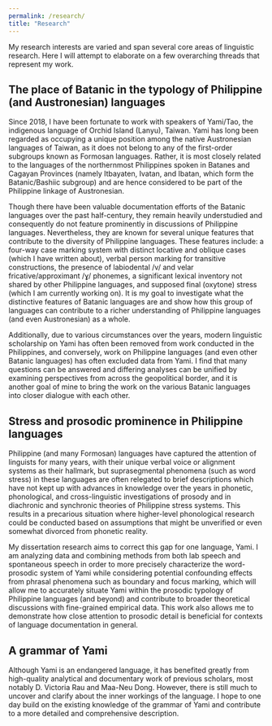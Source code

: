 ```yaml
---
permalink: /research/
title: "Research"
---
```


My research interests are varied and span several core areas of linguistic research. Here I will attempt to elaborate on a few overarching threads that represent my work.

## The place of Batanic in the typology of Philippine (and Austronesian) languages

Since 2018, I have been fortunate to work with speakers of Yami/Tao, the indigenous language of Orchid Island (Lanyu), Taiwan. Yami has long been regarded as occupying a unique position among the native Austronesian languages of Taiwan, as it does not belong to any of the first-order subgroups known as Formosan languages. Rather, it is most closely related to the languages of the northernmost Philippines spoken in Batanes and Cagayan Provinces (namely Itbayaten, Ivatan, and Ibatan, which form the Batanic/Bashiic subgroup) and are hence considered to be part of the Philippine linkage of Austronesian.

Though there have been valuable documentation efforts of the Batanic languages over the past half-century, they remain heavily understudied and consequently do not feature prominently in discussions of Philippine languages. Nevertheless, they are known for several unique features that contribute to the diversity of Philippine languages. These features include: a four-way case marking system with distinct locative and oblique cases (which I have written about), verbal person marking for transitive constructions, the presence of labiodental /v/ and velar fricative/approximant /ɣ/ phonemes, a significant lexical inventory not shared by other Philippine languages, and supposed final (oxytone) stress (which I am currently working on). It is my goal to investigate what the distinctive features of Batanic languages are and show how this group of languages can contribute to a richer understanding of Philippine languages (and even Austronesian) as a whole.

Additionally, due to various circumstances over the years, modern linguistic scholarship on Yami has often been removed from work conducted in the Philippines, and conversely, work on Philippine languages (and even other Batanic languages) has often excluded data from Yami. I find that many questions can be answered and differing analyses can be unified by examining perspectives from across the geopolitical border, and it is another goal of mine to bring the work on the various Batanic languages into closer dialogue with each other.

## Stress and prosodic prominence in Philippine languages

Philippine (and many Formosan) languages have captured the attention of linguists for many years, with their unique verbal voice or alignment systems as their hallmark, but suprasegmental phenomena (such as word stress) in these languages are often relegated to brief descriptions which have not kept up with advances in knowledge over the years in phonetic, phonological, and cross-linguistic investigations of prosody and in diachronic and synchronic theories of Philippine stress systems. This results in a precarious situation where higher-level phonological research could be conducted based on assumptions that might be unverified or even somewhat divorced from phonetic reality.

My dissertation research aims to correct this gap for one language, Yami. I am analyzing data and combining methods from both lab speech and spontaneous speech in order to more precisely characterize the word-prosodic system of Yami while considering potential confounding effects from phrasal phenomena such as boundary and focus marking, which will allow me to accurately situate Yami within the prosodic typology of Philippine languages (and beyond) and contribute to broader theoretical discussions with fine-grained empirical data. This work also allows me to demonstrate how close attention to prosodic detail is beneficial for contexts of language documentation in general.

## A grammar of Yami

Although Yami is an endangered language, it has benefited greatly from high-quality analytical and documentary work of previous scholars, most notably D. Victoria Rau and Maa-Neu Dong. However, there is still much to uncover and clarify about the inner workings of the language. I hope to one day build on the existing knowledge of the grammar of Yami and contribute to a more detailed and comprehensive description.
